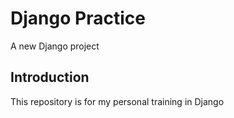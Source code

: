 # Django Practice

A new Django project

## Introduction

This repository is for my personal training in Django